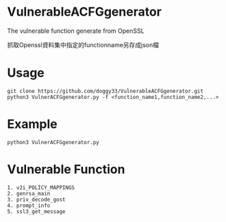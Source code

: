 # VulnerableACFGgenerator
The vulnerable function generate from OpenSSL

抓取Openssl資料集中指定的functionname另存成json檔



# Usage
    git clone https://github.com/doggy33/VulnerableACFGgenerator.git 
    python3 VulnerACFGgenerator.py -f <function_name1,function_name2,...> 


# Example 
    python3 VulnerACFGgenerator.py


# Vulnerable Function
    1. v2i_POLICY_MAPPINGS
    2. genrsa_main
    3. priv_decode_gost
    4. prompt_info
    5. ssl3_get_message

